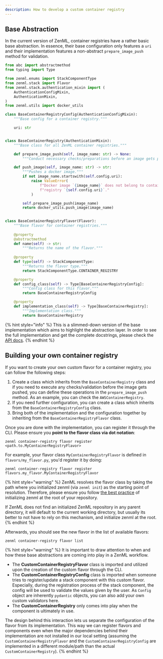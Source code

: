 ```yaml
---
description: How to develop a custom container registry
---
```


## Base Abstraction

In the current version of ZenML, container registries have a rather basic base 
abstraction. In essence, their base configuration only features a `uri` 
and their implementation features a non-abstract `prepare_image_push` method for 
validation.

```python
from abc import abstractmethod
from typing import Type

from zenml.enums import StackComponentType
from zenml.stack import Flavor
from zenml.stack.authentication_mixin import (
    AuthenticationConfigMixin,
    AuthenticationMixin,
)
from zenml.utils import docker_utils

class BaseContainerRegistryConfig(AuthenticationConfigMixin):
    """Base config for a container registry."""

    uri: str


class BaseContainerRegistry(AuthenticationMixin):
    """Base class for all ZenML container registries."""

    def prepare_image_push(self, image_name: str) -> None:
        """Conduct necessary checks/preparations before an image gets pushed."""

    def push_image(self, image_name: str) -> str:
        """Pushes a docker image."""
        if not image_name.startswith(self.config.uri):
            raise ValueError(
                f"Docker image `{image_name}` does not belong to container "
                f"registry `{self.config.uri}`."
            )

        self.prepare_image_push(image_name)
        return docker_utils.push_image(image_name)

    
class BaseContainerRegistryFlavor(Flavor):
    """Base flavor for container registries."""
    
    @property
    @abstractmethod
    def name(self) -> str:
        """Returns the name of the flavor."""
        
    @property
    def type(self) -> StackComponentType:
        """Returns the flavor type."""
        return StackComponentType.CONTAINER_REGISTRY

    @property
    def config_class(self) -> Type[BaseContainerRegistryConfig]:
        """Config class for this flavor."""
        return BaseContainerRegistryConfig

    @property
    def implementation_class(self) -> Type[BaseContainerRegistry]:
        """Implementation class."""
        return BaseContainerRegistry
```

{% hint style="info" %}
This is a slimmed-down version of the base implementation which aims to 
highlight the abstraction layer. In order to see the full implementation 
and get the complete docstrings, please check the [API docs](https://apidocs.zenml.io/latest/core_code_docs/core-container_registries/#zenml.container_registries.base_container_registry.BaseContainerRegistry).
{% endhint %}

## Building your own container registry

If you want to create your own custom flavor for a container registry, you can 
follow the following steps:

1. Create a class which inherits from the `BaseContainerRegistry` class and if 
you need to execute any checks/validation before the image gets pushed, 
you can define these operations in the `prepare_image_push` method. As an 
example, you can check the `AWSContainerRegistry`.
2. If you need further configuration, you can create a class which inherits 
from the `BaseContainerRegistryConfig` class.
3. Bring both of the implementation and the configuration together by inheriting
from the `BaseContainerRegistryFlavor` class.

Once you are done with the implementation, you can register it through the CLI.
Please ensure you **point to the flavor class via dot notation**: 

```shell
zenml container-registry flavor register <path.to.MyContainerRegistryFlavor>
```

For example, your flavor class `MyContainerRegistryFlavor` is defined in `flavors/my_flavor.py`,
you'd register it by doing:

```shell
zenml container-registry flavor register flavors.my_flavor.MyContainerRegistryFlavor
```

{% hint style="warning" %}
ZenML resolves the flavor class by taking the path where you initialized zenml
(via `zenml init`) as the starting point of resolution. Therefore, please ensure
you follow [the best practice](../../../doc-orphanage/best-practices.md) of initializing
zenml at the root of your repository.

If ZenML does not find an initialized ZenML repository in any parent directory, it
will default to the current working directory, but usually its better to not have to
rely on this mechanism, and initialize zenml at the root.
{% endhint %}

Afterwards, you should see the new flavor in the list of available flavors:

```shell
zenml container-registry flavor list
```

{% hint style="warning" %}
It is important to draw attention to when and how these base abstractions are 
coming into play in a ZenML workflow.

- The **CustomContainerRegistryFlavor** class is imported and utilized upon the 
creation of the custom flavor through the CLI.
- The **CustomContainerRegistryConfig** class is imported when someone tries to 
register/update a stack component with this custom flavor. Especially, 
during the registration process of the stack component, the config will be used 
to validate the values given by the user. As `Config` object are inherently 
`pydantic` objects, you can also add your own custom validators here.
- The **CustomContainerRegistry** only comes into play when the component is 
ultimately in use. 

The design behind this interaction lets us separate the configuration of the 
flavor from its implementation. This way we can register flavors and components 
even when the major dependencies behind their implementation are not installed
in our local setting (assuming the `CustomContainerRegistryFlavor` and the 
`CustomContainerRegistryConfig` are implemented in a different module/path than
the actual `CustomContainerRegistry`).
{% endhint %}